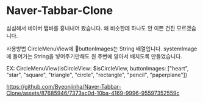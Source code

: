 # Naver-Tabbar-Clone

심심해서 네이버 탭바를 흉내내어 봤습니다. 왜 비슷한데 하나도 안 이쁜 건진 모르겠습니다.

사용방법
CircleMenuView에 buttonImages는 String 배열입니다.  systemImage에 들어가는 String을 넣어주기만해도 원 주변에 알아서 배치도록 만들었습니다.

EX: 
CircleMenuView(isCircleView: $isCircleView,  buttonImages: ["heart", "star", "square", "triangle", "circle", "rectangle", "pencil", "paperplane"])

https://github.com/Byeonjinha/Naver-Tabbar-Clone/assets/87685946/7373ac0d-10ba-4169-9996-95597352559c

